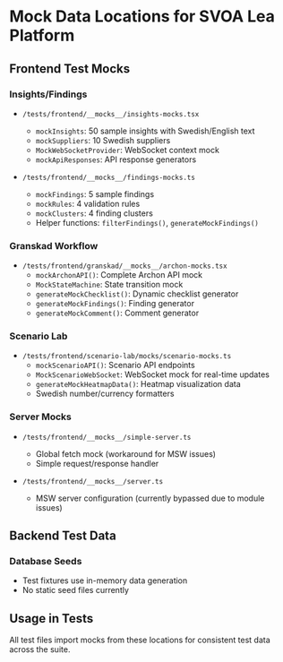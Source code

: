 # Mock Data Locations for SVOA Lea Platform

## Frontend Test Mocks

### Insights/Findings
- `/tests/frontend/__mocks__/insights-mocks.tsx`
  - `mockInsights`: 50 sample insights with Swedish/English text
  - `mockSuppliers`: 10 Swedish suppliers
  - `MockWebSocketProvider`: WebSocket context mock
  - `mockApiResponses`: API response generators

- `/tests/frontend/__mocks__/findings-mocks.ts`
  - `mockFindings`: 5 sample findings
  - `mockRules`: 4 validation rules
  - `mockClusters`: 4 finding clusters
  - Helper functions: `filterFindings()`, `generateMockFindings()`

### Granskad Workflow
- `/tests/frontend/granskad/__mocks__/archon-mocks.tsx`
  - `mockArchonAPI()`: Complete Archon API mock
  - `MockStateMachine`: State transition mock
  - `generateMockChecklist()`: Dynamic checklist generator
  - `generateMockFindings()`: Finding generator
  - `generateMockComment()`: Comment generator

### Scenario Lab
- `/tests/frontend/scenario-lab/mocks/scenario-mocks.ts`
  - `mockScenarioAPI()`: Scenario API endpoints
  - `MockScenarioWebSocket`: WebSocket mock for real-time updates
  - `generateMockHeatmapData()`: Heatmap visualization data
  - Swedish number/currency formatters

### Server Mocks
- `/tests/frontend/__mocks__/simple-server.ts`
  - Global fetch mock (workaround for MSW issues)
  - Simple request/response handler

- `/tests/frontend/__mocks__/server.ts`
  - MSW server configuration (currently bypassed due to module issues)

## Backend Test Data

### Database Seeds
- Test fixtures use in-memory data generation
- No static seed files currently

## Usage in Tests
All test files import mocks from these locations for consistent test data across the suite.